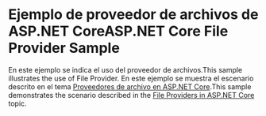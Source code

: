 # <a name="aspnet-core-file-provider-sample"></a><span data-ttu-id="ae56c-101">Ejemplo de proveedor de archivos de ASP.NET Core</span><span class="sxs-lookup"><span data-stu-id="ae56c-101">ASP.NET Core File Provider Sample</span></span>

<span data-ttu-id="ae56c-102">En este ejemplo se indica el uso del proveedor de archivos.</span><span class="sxs-lookup"><span data-stu-id="ae56c-102">This sample illustrates the use of File Provider.</span></span> <span data-ttu-id="ae56c-103">En este ejemplo se muestra el escenario descrito en el tema [Proveedores de archivo en ASP.NET Core](https://docs.microsoft.com/aspnet/core/fundamentals/file-providers).</span><span class="sxs-lookup"><span data-stu-id="ae56c-103">This sample demonstrates the scenario described in the [File Providers in ASP.NET Core](https://docs.microsoft.com/aspnet/core/fundamentals/file-providers) topic.</span></span>
